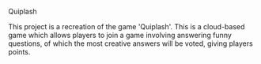 Quiplash

This project is a recreation of the game 'Quiplash'. This is a cloud-based game which allows players to join a game involving answering funny questions, of which the most creative answers will be voted, giving players points.
